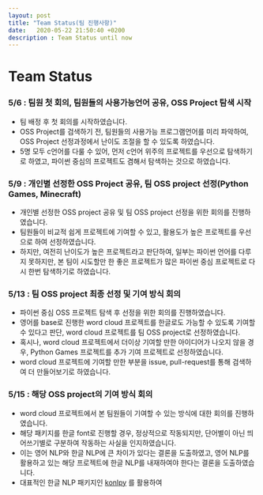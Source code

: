 ```yaml
---
layout: post
title: "Team Status(팀 진행사항)"
date:   2020-05-22 21:50:40 +0200
description : Team Status until now
---
```


# Team Status<br>

### 5/6 : 팀원 첫 회의, 팀원들의 사용가능언어 공유, OSS Project 탐색 시작
- 팀 배정 후 첫 회의를 시작하였습니다.
- OSS Project를 검색하기 전, 팀원들의 사용가능 프로그램언어를 미리 파악하여, OSS Project 선정과정에서 난이도 조절을 할 수 있도록 하였습니다.
- 5명 모두 c언어를 다룰 수 있어, 먼저 c언어 위주의 프로젝트를 우선으로 탐색하기로 하였고, 파이썬 중심의 프로젝트도 겸해서 탐색하는 것으로 하였습니다.

### 5/9 : 개인별 선정한 OSS Project 공유, 팀 OSS project 선정(Python Games, Minecraft)
- 개인별 선정한 OSS project 공유 및 팀 OSS project 선정을 위한 회의를 진행하였습니다.
- 팀원들이 비교적 쉽게 프로젝트에 기여할 수 있고, 활용도가 높은 프로젝트를 우선으로 하여 선정하였습니다.
- 하지만, 여전히 난이도가 높은 프로젝트라고 판단하여, 일부는 파이썬 언어를 다루지 못하지만, 본 팀이 시도할만 한 좋은 프로젝트가 많은 파이썬 중심 프로젝트로 다시 한번 탐색하기로 하였습니다.

### 5/13 : 팀 OSS project 최종 선정 및 기여 방식 회의
- 파이썬 중심 OSS 프로젝트 탐색 후 선정을 위한 회의를 진행하였습니다.
- 영어를 base로 진행한 word cloud 프로젝트를 한글로도 가능할 수 있도록 기여할 수 있다고 판단, word cloud 프로젝트를 팀 OSS project로 선정하였습니다.
- 혹시나, word cloud 프로젝트에서 더이상 기여할 만한 아이디어가 나오지 않을 경우, Python Games 프로젝트를 추가 기여 프로젝트로 선정하였습니다.
- word cloud 프로젝트에 기여할 만한 부분을 issue, pull-request를 통해 검색하여 더 만들어보기로 하였습니다.

### 5/15 : 해당 OSS project의 기여 방식 회의
- word cloud 프로젝트에서 본 팀원들이 기여할 수 있는 방식에 대한 회의를 진행하였습니다.
- 해당 패키지를 한글 font로 진행할 경우, 정상적으로 작동되지만, 단어별이 아닌 띄어쓰기별로 구분하여 작동하는 사실을 인지하였습니다.
- 이는 영어 NLP와 한글 NLP에 큰 차이가 있다는 결론을 도출하였고, 영어 NLP를 활용하고 있는 해당 프로젝트에 한글 NLP를 내재하여야 한다는 결론을 도출하였습니다.
- 대표적인 한글 NLP 패키지인 [konlpy][konlpy] 를 활용하여 


[konlpy]: https://github.com/konlpy/konlpy

